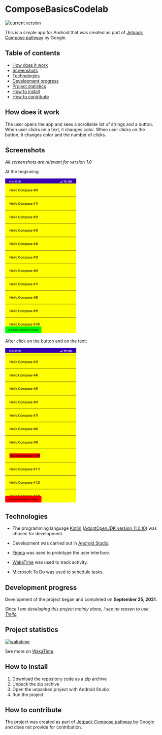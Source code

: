 # ComposeBasicsCodelab

[![current version](https://img.shields.io/badge/current_version-1.0-green)](#ComposeBasicsCodelab)

This is a simple app for Android that was created as part
of [Jetpack Compose pathway](https://developer.android.com/courses/pathways/compose) by Google.

## Table of contents

- [How does it work](#How-does-it-work)
- [Screenshots](#Screenshots)
- [Technologies](#Technologies)
- [Development progress](#Development-progress)
- [Project statistics](#Project-statistics)
- [How to install](#How-to-install)
- [How to contribute](#How-to-contribute)

## How does it work

The user opens the app and sees a scrollable list of strings and a button. When user clicks on a
text, it changes color. When user clicks on the button, it changes color and the number of clicks.

## Screenshots

*All screenshots are relevant for version 1.0*

At the beginning:

<img src="screenshots/screenshot_start.png" alt="screenshot_start" style="width:231px;height:500px;">

After click on the button and on the text:

<img src="screenshots/screenshot_click.png" alt="screenshot_start" style="width:231px;height:500px;">

## Technologies

- The programming
  language [Kotlin](https://kotlinlang.org/) ([AdoptOpenJDK version 11.0.10](https://adoptopenjdk.net/))
  was chosen for development.

- Development was carried out in [Android Studio](https://developer.android.com/studio/).

- [Figma](https://www.figma.com/) was used to prototype the user interface.

- [WakaTime](https://wakatime.com/) was used to track activity.

- [Microsoft To Do](https://todo.microsoft.com/tasks/) was used to schedule tasks.

## Development progress

Development of the project began and completed on **September 25, 2021**.

*Since I am developing this project mainly alone, I see no reason to
use [Trello](https://trello.com/).*

## Project statistics

[![wakatime](https://wakatime.com/badge/github/VitasSalvantes/ComposeBasicsCodelab.svg)](https://wakatime.com/badge/github/VitasSalvantes/ComposeBasicsCodelab)

See more on [WakaTime](https://wakatime.com/@VitasSalvantes/projects/lwgyfslruv).

## How to install

1. Download the repository code as a zip archive
2. Unpack the zip archive
3. Open the unpacked project with Android Studio
4. Run the project

## How to contribute

The project was created as part
of [Jetpack Compose pathway](https://developer.android.com/courses/pathways/compose) by Google and
does not provide for contribution.

